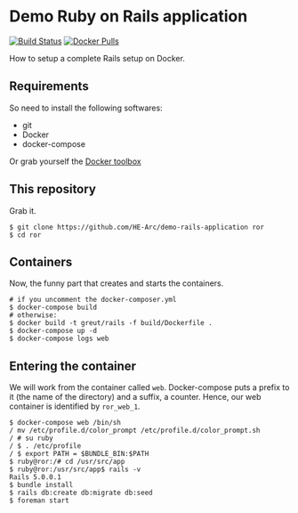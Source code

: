 # Demo Ruby on Rails application

[![Build Status](https://travis-ci.org/HE-Arc/demo-rails-application.svg?branch=master)](https://travis-ci.org/HE-Arc/demo-rails-application)
[![Docker Pulls](https://img.shields.io/docker/pulls/greut/rails.svg?maxAge=2592000?style=flat-square)](https://hub.docker.com/r/greut/rails)

How to setup a complete Rails setup on Docker.

## Requirements

So need to install the following softwares:

 * git
 * Docker
 * docker-compose

Or grab yourself the [Docker toolbox](https://www.docker.com/docker-toolbox)

## This repository

Grab it.

    $ git clone https://github.com/HE-Arc/demo-rails-application ror
    $ cd ror

## Containers

Now, the funny part that creates and starts the containers.

    # if you uncomment the docker-composer.yml
    $ docker-compose build
    # otherwise:
    $ docker build -t greut/rails -f build/Dockerfile .
    $ docker-compose up -d
    $ docker-compose logs web

## Entering the container

We will work from the container called `web`. Docker-compose puts a prefix
to it (the name of the directory) and a suffix, a counter. Hence, our web
container is identified by `ror_web_1`.

    $ docker-compose web /bin/sh
    / mv /etc/profile.d/color_prompt /etc/profile.d/color_prompt.sh
    / # su ruby
    / $ . /etc/profile
    / $ export PATH = $BUNDLE_BIN:$PATH
    $ ruby@ror:/# cd /usr/src/app
    $ ruby@ror:/usr/src/app$ rails -v
    Rails 5.0.0.1
    $ bundle install
    $ rails db:create db:migrate db:seed
    $ foreman start

